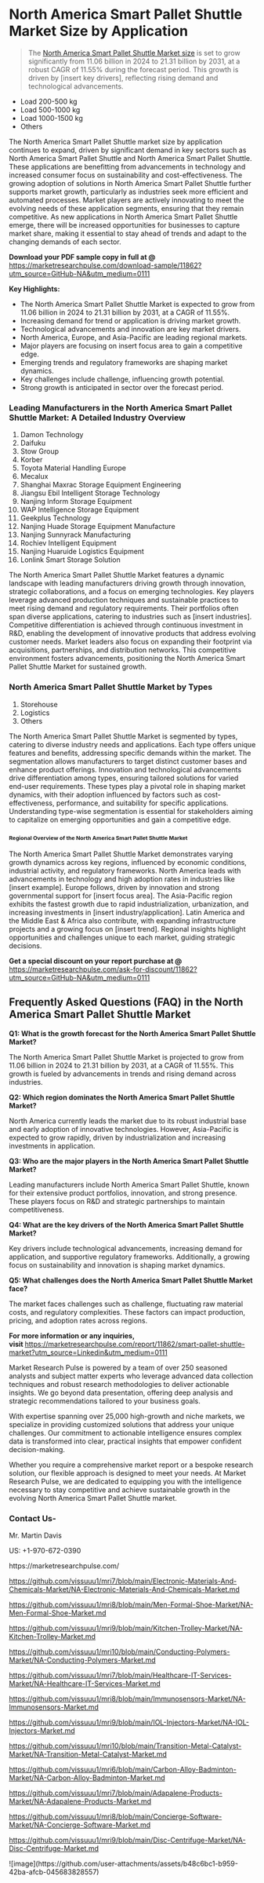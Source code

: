 <h1>North America Smart Pallet Shuttle Market&nbsp;Size by Application</h1><blockquote><p>The <a href="https://marketresearchpulse.com/download-sample/11862?utm_source=GitHub-NA&amp;utm_medium=0111">North America Smart Pallet Shuttle Market size</a> is set to grow significantly from 11.06 billion in 2024 to 21.31 billion by 2031, at a robust CAGR of 11.55% during the forecast period. This growth is driven by [insert key drivers], reflecting rising demand and technological advancements.</p></blockquote><ul><li>Load 200-500 kg<li> Load 500-1000 kg<li> Load 1000-1500 kg<li> Others</li></ul><p>The North America Smart Pallet Shuttle market size by application continues to expand, driven by significant demand in key sectors such as North America Smart Pallet Shuttle and North America Smart Pallet Shuttle. These applications are benefitting from advancements in technology and increased consumer focus on sustainability and cost-effectiveness. The growing adoption of solutions in North America Smart Pallet Shuttle further supports market growth, particularly as industries seek more efficient and automated processes. Market players are actively innovating to meet the evolving needs of these application segments, ensuring that they remain competitive. As new applications in North America Smart Pallet Shuttle emerge, there will be increased opportunities for businesses to capture market share, making it essential to stay ahead of trends and adapt to the changing demands of each sector.</p><p><strong>Download your PDF sample copy in full at @ </strong><a href="https://marketresearchpulse.com/download-sample/11862?utm_source=GitHub-NA&amp;utm_medium=0111">https://marketresearchpulse.com/download-sample/11862?utm_source=GitHub-NA&amp;utm_medium=0111</a></p><p><strong>Key Highlights: </strong></p><ul><li>The North America Smart Pallet Shuttle Market is expected to grow from 11.06 billion in 2024 to 21.31 billion by 2031, at a CAGR of 11.55%.</li><li>Increasing demand for trend or application is driving market growth.</li><li>Technological advancements and innovation are key market drivers.</li><li>North America, Europe, and Asia-Pacific are leading regional markets.</li><li>Major players are focusing on insert focus area to gain a competitive edge.</li><li>Emerging trends and regulatory frameworks are shaping market dynamics.</li><li>Key challenges include challenge, influencing growth potential.</li><li>Strong growth is anticipated in sector over the forecast period.</li></ul><h3>Leading Manufacturers in the North America Smart Pallet Shuttle Market: A Detailed Industry Overview</h3><ol><li>Damon Technology</li><li>Daifuku</li><li>Stow Group</li><li>Korber</li><li>Toyota Material Handling Europe</li><li>Mecalux</li><li>Shanghai Maxrac Storage Equipment Engineering</li><li>Jiangsu Ebil Intelligent Storage Technology</li><li>Nanjing Inform Storage Equipment</li><li>WAP Intelligence Storage Equipment</li><li>Geekplus Technology</li><li>Nanjing Huade Storage Equipment Manufacture</li><li>Nanjing Sunnyrack Manufacturing</li><li>Rochiev Intelligent Equipment</li><li>Nanjing Huaruide Logistics Equipment</li><li>Lonlink Smart Storage Solution</li></ol><div class="flex max-w-full flex-col flex-grow"><div class="min-h-8 text-message flex w-full flex-col items-end gap-2 whitespace-normal break-words [.text-message+&amp;]:mt-5" dir="auto" data-message-author-role="assistant" data-message-id="fd8432e4-4910-450d-b182-61b7bfb0a01f" data-message-model-slug="gpt-4o"><div class="flex w-full flex-col gap-1 empty:hidden first:pt-[3px]"><div class="markdown prose w-full break-words dark:prose-invert light"><p>The North America Smart Pallet Shuttle Market features a dynamic landscape with leading manufacturers driving growth through innovation, strategic collaborations, and a focus on emerging technologies. Key players leverage advanced production techniques and sustainable practices to meet rising demand and regulatory requirements. Their portfolios often span diverse applications, catering to industries such as [insert industries]. Competitive differentiation is achieved through continuous investment in R&amp;D, enabling the development of innovative products that address evolving customer needs. Market leaders also focus on expanding their footprint via acquisitions, partnerships, and distribution networks. This competitive environment fosters advancements, positioning the North America Smart Pallet Shuttle Market for sustained growth.</p></div></div></div></div><h3>North America Smart Pallet Shuttle Market by Types</h3><ol><li>Storehouse<li> Logistics<li> Others</li></ol><div class="flex max-w-full flex-col flex-grow"><div class="min-h-8 text-message flex w-full flex-col items-end gap-2 whitespace-normal break-words [.text-message+&amp;]:mt-5" dir="auto" data-message-author-role="assistant" data-message-id="084470be-0bb7-4664-bddf-5156b4f41249" data-message-model-slug="gpt-4o-mini"><div class="flex w-full flex-col gap-1 empty:hidden first:pt-[3px]"><div class="markdown prose w-full break-words dark:prose-invert light"><p>The North America Smart Pallet Shuttle Market is segmented by types, catering to diverse industry needs and applications. Each type offers unique features and benefits, addressing specific demands within the market. The segmentation allows manufacturers to target distinct customer bases and enhance product offerings. Innovation and technological advancements drive differentiation among types, ensuring tailored solutions for varied end-user requirements. These types play a pivotal role in shaping market dynamics, with their adoption influenced by factors such as cost-effectiveness, performance, and suitability for specific applications. Understanding type-wise segmentation is essential for stakeholders aiming to capitalize on emerging opportunities and gain a competitive edge.</p></div></div></div></div><h3><span style="font-size: 11px;">Regional Overview of the North America Smart Pallet Shuttle Market</span></h3><div class="flex max-w-full flex-col flex-grow"><div class="min-h-8 text-message flex w-full flex-col items-end gap-2 whitespace-normal break-words [.text-message+&amp;]:mt-5" dir="auto" data-message-author-role="assistant" data-message-id="e9038762-ce64-4e30-91c9-9bd413514231" data-message-model-slug="gpt-4o-mini"><div class="flex w-full flex-col gap-1 empty:hidden first:pt-[3px]"><div class="markdown prose w-full break-words dark:prose-invert light"><p>The North America Smart Pallet Shuttle Market demonstrates varying growth dynamics across key regions, influenced by economic conditions, industrial activity, and regulatory frameworks. North America leads with advancements in technology and high adoption rates in industries like [insert example]. Europe follows, driven by innovation and strong governmental support for [insert focus area]. The Asia-Pacific region exhibits the fastest growth due to rapid industrialization, urbanization, and increasing investments in [insert industry/application]. Latin America and the Middle East &amp; Africa also contribute, with expanding infrastructure projects and a growing focus on [insert trend]. Regional insights highlight opportunities and challenges unique to each market, guiding strategic decisions.</p></div></div></div></div><p><strong>Get a special discount on your report purchase at @ </strong><a href="https://marketresearchpulse.com/ask-for-discount/11862?utm_source=GitHub-NA&amp;utm_medium=0111">https://marketresearchpulse.com/ask-for-discount/11862?utm_source=GitHub-NA&amp;utm_medium=0111</a></p><h2>Frequently Asked Questions (FAQ) in the North America Smart Pallet Shuttle Market</h2><p><strong>Q1: What is the growth forecast for the North America Smart Pallet Shuttle Market?</strong></p><p>The North America Smart Pallet Shuttle Market is projected to grow from 11.06 billion in 2024 to 21.31 billion by 2031, at a CAGR of 11.55%. This growth is fueled by advancements in trends and rising demand across industries.</p><p><strong>Q2: Which region dominates the North America Smart Pallet Shuttle Market?</strong></p><p>North America currently leads the market due to its robust industrial base and early adoption of innovative technologies. However, Asia-Pacific is expected to grow rapidly, driven by industrialization and increasing investments in application.</p><p><strong>Q3: Who are the major players in the North America Smart Pallet Shuttle Market?</strong></p><p>Leading manufacturers include North America Smart Pallet Shuttle, known for their extensive product portfolios, innovation, and strong presence. These players focus on R&amp;D and strategic partnerships to maintain competitiveness.</p><p><strong>Q4: What are the key drivers of the North America Smart Pallet Shuttle Market?</strong></p><p>Key drivers include technological advancements, increasing demand for application, and supportive regulatory frameworks. Additionally, a growing focus on sustainability and innovation is shaping market dynamics.</p><p><strong>Q5: What challenges does the North America Smart Pallet Shuttle Market face?</strong></p><p>The market faces challenges such as challenge, fluctuating raw material costs, and regulatory complexities. These factors can impact production, pricing, and adoption rates across regions.</p><p><strong>For more information or any inquiries, visit&nbsp;</strong><a href="https://marketresearchpulse.com/report/11862/smart-pallet-shuttle-market?utm_source=Linkedin&utm_medium=0111">https://marketresearchpulse.com/report/11862/smart-pallet-shuttle-market?utm_source=Linkedin&utm_medium=0111</a></p><p>Market Research Pulse is powered by a team of over 250 seasoned analysts and subject matter experts who leverage advanced data collection techniques and robust research methodologies to deliver actionable insights. We go beyond data presentation, offering deep analysis and strategic recommendations tailored to your business goals.</p><p>With expertise spanning over 25,000 high-growth and niche markets, we specialize in providing customized solutions that address your unique challenges. Our commitment to actionable intelligence ensures complex data is transformed into clear, practical insights that empower confident decision-making.</p><p>Whether you require a comprehensive market report or a bespoke research solution, our flexible approach is designed to meet your needs. At Market Research Pulse, we are dedicated to equipping you with the intelligence necessary to stay competitive and achieve sustainable growth in the evolving North America Smart Pallet Shuttle market.</p><h3><strong>Contact Us-</strong></h3><p>Mr. Martin Davis</p><p>US: +1-970-672-0390</p><p>https://marketresearchpulse.com/</p><p><a href="https://github.com/vissuuu1/mri7/blob/main/Electronic-Materials-And-Chemicals-Market/NA-Electronic-Materials-And-Chemicals-Market.md">https://github.com/vissuuu1/mri7/blob/main/Electronic-Materials-And-Chemicals-Market/NA-Electronic-Materials-And-Chemicals-Market.md</a></p><p><a href="https://github.com/vissuuu1/mri8/blob/main/Men-Formal-Shoe-Market/NA-Men-Formal-Shoe-Market.md">https://github.com/vissuuu1/mri8/blob/main/Men-Formal-Shoe-Market/NA-Men-Formal-Shoe-Market.md</a></p><p><a href="https://github.com/vissuuu1/mri9/blob/main/Kitchen-Trolley-Market/NA-Kitchen-Trolley-Market.md">https://github.com/vissuuu1/mri9/blob/main/Kitchen-Trolley-Market/NA-Kitchen-Trolley-Market.md</a></p><p><a href="https://github.com/vissuuu1/mri10/blob/main/Conducting-Polymers-Market/NA-Conducting-Polymers-Market.md">https://github.com/vissuuu1/mri10/blob/main/Conducting-Polymers-Market/NA-Conducting-Polymers-Market.md</a></p><p><a href="https://github.com/vissuuu1/mri7/blob/main/Healthcare-IT-Services-Market/NA-Healthcare-IT-Services-Market.md">https://github.com/vissuuu1/mri7/blob/main/Healthcare-IT-Services-Market/NA-Healthcare-IT-Services-Market.md</a></p><p><a href="https://github.com/vissuuu1/mri8/blob/main/Immunosensors-Market/NA-Immunosensors-Market.md">https://github.com/vissuuu1/mri8/blob/main/Immunosensors-Market/NA-Immunosensors-Market.md</a></p><p><a href="https://github.com/vissuuu1/mri9/blob/main/IOL-Injectors-Market/NA-IOL-Injectors-Market.md">https://github.com/vissuuu1/mri9/blob/main/IOL-Injectors-Market/NA-IOL-Injectors-Market.md</a></p><p><a href="https://github.com/vissuuu1/mri10/blob/main/Transition-Metal-Catalyst-Market/NA-Transition-Metal-Catalyst-Market.md">https://github.com/vissuuu1/mri10/blob/main/Transition-Metal-Catalyst-Market/NA-Transition-Metal-Catalyst-Market.md</a></p><p><a href="https://github.com/vissuuu1/mri6/blob/main/Carbon-Alloy-Badminton-Market/NA-Carbon-Alloy-Badminton-Market.md">https://github.com/vissuuu1/mri6/blob/main/Carbon-Alloy-Badminton-Market/NA-Carbon-Alloy-Badminton-Market.md</a></p><p><a href="https://github.com/vissuuu1/mri7/blob/main/Adapalene-Products-Market/NA-Adapalene-Products-Market.md">https://github.com/vissuuu1/mri7/blob/main/Adapalene-Products-Market/NA-Adapalene-Products-Market.md</a></p><p><a href="https://github.com/vissuuu1/mri8/blob/main/Concierge-Software-Market/NA-Concierge-Software-Market.md">https://github.com/vissuuu1/mri8/blob/main/Concierge-Software-Market/NA-Concierge-Software-Market.md</a></p><p><a href="https://github.com/vissuuu1/mri9/blob/main/Disc-Centrifuge-Market/NA-Disc-Centrifuge-Market.md">https://github.com/vissuuu1/mri9/blob/main/Disc-Centrifuge-Market/NA-Disc-Centrifuge-Market.md</a></p>
![image](https://github.com/user-attachments/assets/b48c6bc1-b959-42ba-afcb-045683828557)
